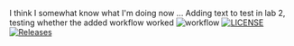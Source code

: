 I think I somewhat know what I'm doing now
...
Adding text to test in lab 2, testing whether the added workflow worked
![workflow](https://github.com/IslaMThompson/devops/actions/workflows/main.yml/badge.svg)
[![LICENSE](https://img.shields.io/github/license/IslaMThompson/devops.svg?style=flat-square)](https://github.com/IslaMThompson/devops/blob/master/LICENSE)
[![Releases](https://img.shields.io/github/release/IslaMThompson/devops/all.svg?style=flat-square)](https://github.com/IslaMThompson/devops/releases)